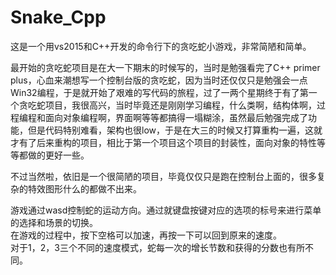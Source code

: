 # Snake_Cpp
这是一个用vs2015和C++开发的命令行下的贪吃蛇小游戏，非常简陋和简单。

最开始的贪吃蛇项目是在大一下期末的时候写的，当时是勉强看完了C++ primer plus，心血来潮想写一个控制台版的贪吃蛇，因为当时还仅仅只是勉强会一点Win32编程，于是就开始了艰难的写代码的旅程，过了一两个星期终于有了第一个贪吃蛇项目，我很高兴，当时毕竟还是刚刚学习编程，什么类啊，结构体啊，过程编程和面向对象编程啊，界面啊等等都搞得一塌糊涂，虽然最后勉强完成了功能，但是代码特别难看，架构也很low，于是在大三的时候又打算重构一遍，这就才有了后来重构的项目，相比于第一个项目这个项目的封装性，面向对象的特性等等都做的更好一些。  

不过当然啦，依旧是一个很简陋的项目，毕竟仅仅只是跑在控制台上面的，很多复杂的特效图形什么的都做不出来。

游戏通过wasd控制蛇的运动方向。通过就键盘按键对应的选项的标号来进行菜单的选择和场景的切换。  
在游戏的过程中，按下空格可以加速，再按一下可以回到原来的速度。  
对于1，2，3三个不同的速度模式，蛇每一次的增长节数和获得的分数也有所不同。

